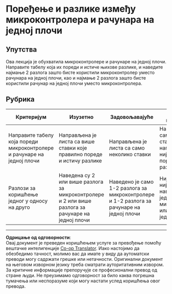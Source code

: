 <!--
CO_OP_TRANSLATOR_METADATA:
{
  "original_hash": "750bd75866471141f857240219084767",
  "translation_date": "2025-08-28T13:43:10+00:00",
  "source_file": "1-getting-started/lessons/2-deeper-dive/assignment.md",
  "language_code": "sr"
}
-->
# Поређење и разлике између микроконтролера и рачунара на једној плочи

## Упутства

Ова лекција је обухватила микроконтролере и рачунаре на једној плочи. Направите табелу која их пореди и истиче њихове разлике, и наведите најмање 2 разлога зашто бисте користили микроконтролер уместо рачунара на једној плочи, као и најмање 2 разлога зашто бисте користили рачунар на једној плочи уместо микроконтролера.

## Рубрика

| Критеријум | Изузетно | Задовољавајуће | Потребно побољшање |
| ---------- | -------- | -------------- | ------------------ |
| Направите табелу која пореди микроконтролере и рачунаре на једној плочи | Направљена је листа са више ставки које правилно пореде и истичу разлике | Направљена је листа са само неколико ставки | Направљена је само једна ставка или није направљена ниједна за поређење и разлику |
| Разлози за коришћење једног у односу на друго | Наведена су 2 или више разлога за микроконтролере и 2 или више разлога за рачунаре на једној плочи | Наведено је само 1-2 разлога за микроконтролере и 1-2 разлога за рачунаре на једној плочи | Није наведен ниједан или је наведен само један разлог за микроконтролере или рачунаре на једној плочи |

---

**Одрицање од одговорности**:  
Овај документ је преведен коришћењем услуге за превођење помоћу вештачке интелигенције [Co-op Translator](https://github.com/Azure/co-op-translator). Иако настојимо да обезбедимо тачност, молимо вас да имате у виду да аутоматски преводи могу садржати грешке или нетачности. Оригинални документ на његовом изворном језику треба сматрати ауторитативним извором. За критичне информације препоручује се професионални превод од стране људи. Не преузимамо одговорност за било каква погрешна тумачења или неспоразуме који могу настати услед коришћења овог превода.